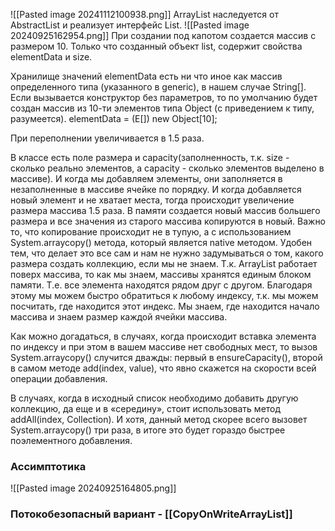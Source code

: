 ![[Pasted image 20241112100938.png]]
ArrayList наследуется от AbstractList и реализует интерфейс List.
![[Pasted image 20240925162954.png]]
При создании под капотом создается массив с размером 10. 
Только что созданный объект list, содержит свойства elementData и size.

Хранилище значений elementData есть ни что иное как массив определенного типа (указанного в generic), в нашем случае String[]. Если вызывается конструктор без параметров, то по умолчанию будет создан массив из 10-ти элементов типа Object (с приведением к типу, разумеется).
elementData = (E[]) new Object[10];

При переполнении увеличивается в 1.5 раза.

В классе есть поле размера и capacity(заполненность, т.к. size - сколько реально элементов, а capacity - сколько элементов выделено в массиве).
И когда мы добавляем элементы, они заполняется в незаполненные в массиве ячейке по порядку. И когда добавляется новый элемент и не хватает места, тогда происходит увеличение размера массива 1.5 раза. В памяти создается новый массив большего размера и все значения из старого массива копируются в новый. Важно то, что копирование происходит не в тупую, а с использованием System.arraycopy() метода, который является native методом. Удобен тем, что делает это все сам и нам не нужно задумываться о том, какого размера создать коллекцию, если мы не знаем.
Т.к. ArrayList работает поверх массива, то как мы знаем, массивы хранятся единым блоком памяти. Т.е. все элемента находятся рядом друг с другом. Благодаря этому мы можем быстро обратиться к любому индексу, т.к. мы можем посчитать, где находится этот индекс. Мы знаем, где находится начало массива и знаем размер каждой ячейки массива. 

Как можно догадаться, в случаях, когда происходит вставка элемента по индексу и при этом в вашем массиве нет свободных мест, то вызов System.arraycopy() случится дважды: первый в ensureCapacity(), второй в самом методе add(index, value), что явно скажется на скорости всей операции добавления.

В случаях, когда в исходный список необходимо добавить другую коллекцию, да еще и в «середину», стоит использовать метод addAll(index, Collection). И хотя, данный метод скорее всего вызовет System.arraycopy() три раза, в итоге это будет гораздо быстрее поэлементного добавления.

### Ассимптотика
![[Pasted image 20240925164805.png]]

### Потокобезопасный вариант - [[CopyOnWriteArrayList]]